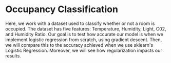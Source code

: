 # Occupancy Classification
Here, we work with a dataset used to classify whether or not a room is occupied. The dataset has five features: Temperature,
Humidity, Light, C02, and Humidity Ratio. Our goal is to test how accurate our model is when we implement logistic regression
from scratch, using gradient descent. Then, we will compare this to the accuracy achieved when we use sklearn's Logistic Regression. Moreover, we will see how regularization impacts our results.
